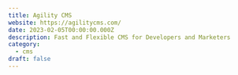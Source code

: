 ```yaml
---
title: Agility CMS
website: https://agilitycms.com/
date: 2023-02-05T00:00:00.000Z
description: Fast and Flexible CMS for Developers and Marketers
category: 
  - cms
draft: false
---
```

